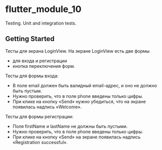 # flutter_module_10

Testing. Unit and integration tests.

## Getting Started

Тесты для экрана LoginView. На экране LoginView есть две формы
- для входа и регистрации 
- кнопка переключения форм.

Тесты для формы входа:
- В поле email должен быть валидный email-адрес, и оно не должно быть пустым.
- Нужно проверить, что в поле phone введены только цифры.
- При клике на кнопку «Send» нужно убедиться, что на экране появилась надпись «Welcome».

Тесты для формы регистрации:
- Поля firstName и lastName не должны быть пустыми.
- Нужно проверить, что в поле phone введены только цифры.
- При клике на кнопку «Send» на экране появилась надпись «Registration successful».
